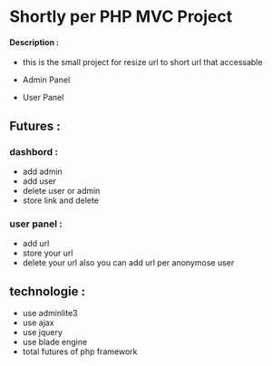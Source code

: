 # Shortly per PHP MVC Project


#### Description :
  
  - this is the small project for resize url to short url that accessable
  
  - Admin Panel 
  - User Panel 
  
## Futures :
 ### dashbord :
  - add admin 
  - add user 
  - delete user or admin 
  - store link and delete 
  ### user panel :
  - add url 
  - store your url 
  - delete your url
also you can add url per anonymose user 

## technologie :
  - use adminlite3
  - use ajax 
  - use jquery 
  - use blade engine 
  - total futures of php framework
